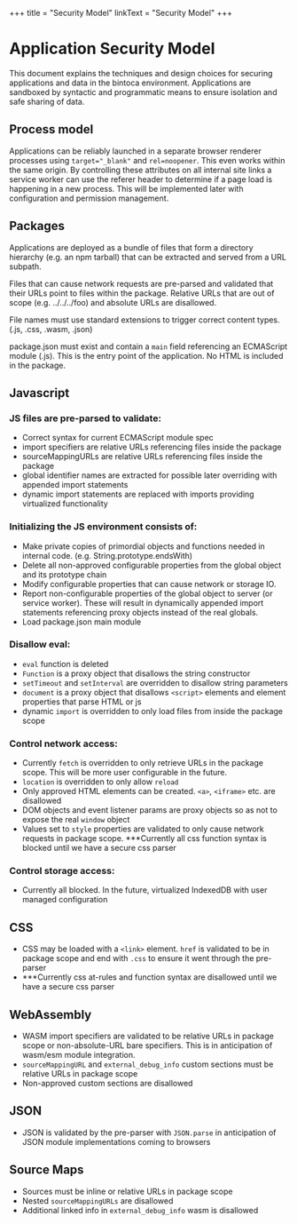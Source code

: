 +++
title = "Security Model"
linkText = "Security Model"
+++

# Application Security Model

This document explains the techniques and design choices for securing applications and data in the bintoca environment. Applications are sandboxed by syntactic and programmatic means to ensure isolation and safe sharing of data.

## Process model

Applications can be reliably launched in a separate browser renderer processes using `target="_blank"` and `rel=noopener`. This even works within the same origin. By controlling these attributes on all internal site links a  service worker can use the referer header to determine if a page load is happening in a new process. This will be implemented later with configuration and permission management.

## Packages

Applications are deployed as a bundle of files that form a directory hierarchy (e.g. an npm tarball) that can be extracted and served from a URL subpath. 

Files that can cause network requests are pre-parsed and validated that their URLs point to files within the package. Relative URLs that are out of scope (e.g. ../../../foo) and absolute URLs are disallowed.

File names must use standard extensions to trigger correct content types. (.js, .css, .wasm, .json)

package.json must exist and contain a `main` field referencing an ECMAScript module (.js). This is the entry point of the application. No HTML is included in the package.

## Javascript

### JS files are pre-parsed to validate:

- Correct syntax for current ECMAScript module spec
- import specifiers are relative URLs referencing files inside the package
- sourceMappingURLs are relative URLs referencing files inside the package
- global identifier names are extracted for possible later overriding with appended import statements
- dynamic import statements are replaced with imports providing virtualized functionality

### Initializing the JS environment consists of:

- Make private copies of primordial objects and functions needed in internal code. (e.g. String.prototype.endsWith)
- Delete all non-approved configurable properties from the global object and its prototype chain
- Modify configurable properties that can cause network or storage IO.
- Report non-configurable properties of the global object to server (or service worker). These will result in dynamically appended import statements referencing proxy objects instead of the real globals.
- Load package.json main module

### Disallow eval:

- `eval` function is deleted
- `Function` is a proxy object that disallows the string constructor
- `setTimeout` and `setInterval` are overridden to disallow string parameters
- `document` is a proxy object that disallows `<script>` elements and element properties that parse HTML or js
- dynamic `import` is overridden to only load files from inside the package scope

### Control network access:

- Currently `fetch` is overridden to only retrieve URLs in the package scope. This will be more user configurable in the future.
- `location` is overridden to only allow `reload`
- Only approved HTML elements can be created. `<a>`, `<iframe>` etc. are disallowed 
- DOM objects and event listener params are proxy objects so as not to expose the real `window` object
- Values set to `style` properties are validated to only cause network requests in package scope. ***Currently all css function syntax is blocked until we have a secure css parser

### Control storage access:

- Currently all blocked. In the future, virtualized IndexedDB with user managed configuration

## CSS

- CSS may be loaded with a `<link>` element. `href` is validated to be in package scope and end with `.css` to ensure it went through the pre-parser
- ***Currently css at-rules and function syntax are disallowed until we have a secure css parser

## WebAssembly

- WASM import specifiers are validated to be relative URLs in package scope or non-absolute-URL bare specifiers. This is in anticipation of wasm/esm module integration.
- `sourceMappingURL` and `external_debug_info` custom sections must be relative URLs in package scope
- Non-approved custom sections are disallowed

## JSON

- JSON is validated by the pre-parser with `JSON.parse` in anticipation of JSON module implementations coming to browsers

## Source Maps

- Sources must be inline or relative URLs in package scope
- Nested `sourceMappingURLs` are disallowed
- Additional linked info in `external_debug_info` wasm is disallowed